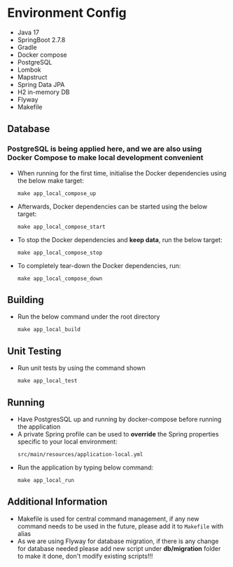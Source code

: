 
# Environment Config
* Java 17
* SpringBoot 2.7.8   
* Gradle
* Docker compose
* PostgreSQL
* Lombok
* Mapstruct
* Spring Data JPA
* H2 in-memory DB
* Flyway
* Makefile

## Database
### PostgreSQL is being applied here, and we are also using Docker Compose to make local development convenient
* When running for the first time, initialise the Docker dependencies using the below make target:
  ```shell
  make app_local_compose_up
  ```
* Afterwards, Docker dependencies can be started using the below target:
  ```shell
  make app_local_compose_start
  ```
* To stop the Docker dependencies and **keep data**, run the below target:
  ```shell
  make app_local_compose_stop
  ```
* To completely tear-down the Docker dependencies, run:
  ```shell
  make app_local_compose_down
  ```

## Building
* Run the below command under the root directory
  ```shell
  make app_local_build 
  ```

## Unit Testing
* Run unit tests by using the command shown
  ```shell
  make app_local_test
  ```

## Running
* Have PostgresSQL up and running by docker-compose before running the application
* A private Spring profile can be used to __override__ the Spring properties specific to your local environment:
  ```
  src/main/resources/application-local.yml
  ```
* Run the application by typing below command:
  ```shell
  make app_local_run
  ```
## Additional Information
* Makefile is used for central command management, if any new command needs to be used in the future, please add it to `Makefile` with alias
* As we are using Flyway for database migration, if there is any change for database needed please add new script under **db/migration** folder to make it done, don't modify existing scripts!!!

